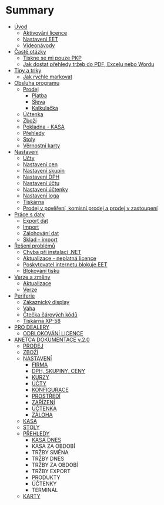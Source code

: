 # Summary

* [Úvod](README.md)
  * [Aktivování licence](settings/license/license.md)
  * [Nastavení EET](settings/companyEET/companyEET.md)
  * [Videonávody](videonavody.md)
* [Časté otázky](časté-otázky.md)
  * [Tiskne se mi pouze PKP](questions/pkp.md)
  * [Jak dostat přehledy tržeb do PDF, Excelu nebo Wordu](questions/export.md)
* [Tipy a triky](tipy.md)
  * [Jak rychle markovat](jak-rychle-markovat.md)
* [Obsluha programu](obsluha-programu.md)
  * [Prodej](command/sale/sale.md)
    * [Platba](command/sale/payment.md)
    * [Sleva](command/sale/discount.md)
    * [Kalkulačka](command/sale/calculator/calculator.md)
  * [Účtenka](command/sale/uctenka.md)
  * [Zboží](command/items/items.md)
  * [Pokladna - KASA](command/cashRegister/cashRegister.md)
  * [Přehledy](command/reports/reports.md)
  * [Stoly](command/tables/tables.md)
  * [Věrnostní karty](command/loyaltyCards/loyaltyCards.md)
* [Nastavení](nastavení.md)
  * [Účty](settings/accounts/accounts.md)
  * [Nastavení cen](settings/accounts/nastaveni-cen.md)
  * [Nastavení skupin](settings/accounts/nastaveni-skupin.md)
  * [Nastavení DPH](settings/accounts/nastaveni-dph.md)
  * [Nastavení účtu](settings/accounts/nastaveni-uctu.md)
  * [Nastavení účtenky](settings/receiptSettings/receiptSettings.md)
  * [Nastavení loga](settings/logo/logo.md)
  * [Tiskárna](settings/printer/printer.md)
  * [Prodej v pověření, komisní prodej a prodej v zastoupení](settings/receiptSettings/appoitingReceipt.md)
* [Práce s daty](práce-s-daty.md)
  * [Export dat](data/export/export.md)
  * [Import](data/import/import.md)
  * [Zálohování dat](data/config/config.md)
  * [Sklad - import](data/export/sklad-import.md)
* [Řešení problémů](řešení-problémů.md)
  * [Chyba při instalaci .NET](chyba.md)
  * [Aktualizace - neplatná licence](aktualizace-neplatna-licence.md)
  * [Poskytovatel internetu blokuje EET](poskytovatel-internetu-blokuje-eet.md)
  * [Blokování tisku](blokovani-tisku.md)
* [Verze a změny](verze-a-změny.md)
  * [Aktualizace](aktualizace.md)
  * [Verze](verze.md)
* [Periferie](periferie.md)
  * [Zákaznický display](periferie/zakaznicky-display.md)
  * [Váha](periferie/vaha.md)
  * [Čtečka čárových kódů](periferie/ctecka-carovych-kodu.md)
  * [Tiskárna XP-58](periferie/tiskarna-xp-58.md)
* [PRO DEALERY](pro-dealery.md)
  * [ODBLOKOVÁNÍ LICENCE](pro-dealery/odblokovani-licence.md)
* [ANETCA DOKUMENTACE v.2.0](anetca-dokumentace-v20.md)
  * [PRODEJ](anetca-dokumentace-v20/prodej.md)
  * [ZBOŽÍ](anetca-dokumentace-v20/zbozi.md)
  * [NASTAVENÍ](anetca-dokumentace-v20/nastaveni.md)
    * [FIRMA](anetca-dokumentace-v20/nastaveni/firma.md)
    * [DPH, SKUPINY, CENY](anetca-dokumentace-v20/nastaveni/dph-skupiny-ceny.md)
    * [KURZY](anetca-dokumentace-v20/nastaveni/kurzy.md)
    * [ÚČTY](anetca-dokumentace-v20/nastaveni/ucty.md)
    * [KONFIGURACE](anetca-dokumentace-v20/nastaveni/konfigurace.md)
    * [PROSTŘEDÍ](anetca-dokumentace-v20/nastaveni/prostredi.md)
    * [ZAŘÍZENÍ](anetca-dokumentace-v20/nastaveni/zarizeni.md)
    * [ÚČTENKA](anetca-dokumentace-v20/nastaveni/uctenka.md)
    * [ZÁLOHA](anetca-dokumentace-v20/nastaveni/zaloha.md)
  * [KASA](anetca-dokumentace-v20/kasa.md)
  * [STOLY](anetca-dokumentace-v20/stoly.md)
  * [PŘEHLEDY](anetca-dokumentace-v20/prehledy.md)
    * [KASA DNES](anetca-dokumentace-v20/prehledy/kasa-dnes.md)
    * KASA ZA OBDOBÍ
    * TRŽBY SMĚNA
    * TRŽBY DNES
    * TRŽBY ZA OBDOBÍ
    * TRŽBY EXPORT
    * PRODUKTY
    * ÚČTENKY
    * TERMINÁL
  * [KARTY](anetca-dokumentace-v20/karty.md)

